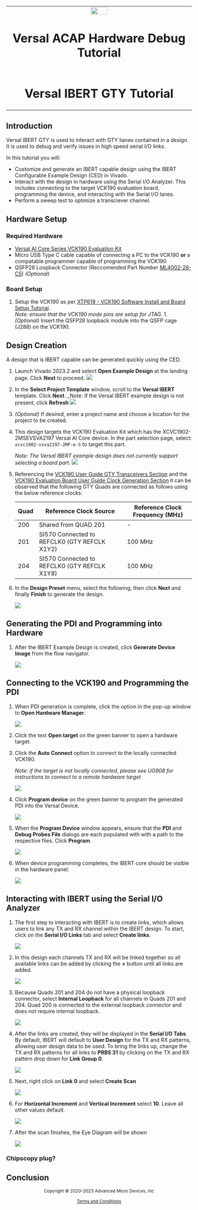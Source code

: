 <table>
 <tr>
   <td align="center"><img src="https://github.com/Xilinx/Image-Collateral/blob/main/xilinx-logo.png?raw=true" width="30%"/><h1>Versal ACAP Hardware Debug Tutorial</h1>
   </td>
 </tr>
 <tr>
 <td align="center"><h1>Versal IBERT GTY Tutorial</h1>
 </td>
 </tr>
</table>

## Introduction

Versal IBERT GTY is used to interact with GTY lianes contained in a design.  It is used to debug and verify issues in high speed serial I/O links.  

In this tutorial you will:

- Customize and generate an IBERT capable design using the IBERT Configurable Example Design (CED) in Vivado.
- Interact with the design in hardware using the Serial I/O Analyzer.  This includes connecting to the target VCK190 evaluation board, programming the device, and interacting with the Serial I/O lanes.
- Perform a sweep test to optimize a transciever channel.

## Hardware Setup

### Required Hardware

- [Versal AI Core Series VCK190 Evaluation Kit](https://www.xilinx.com/products/boards-and-kits/vck190.html)
- Micro USB Type C cable capable of connecting a PC to the VCK190 **or** a compatable programmer capable of programming the VCK190
- QSFP28 Loopback Connector (Reccomended Part Number [ML4002-28-C5](https://www.multilaneinc.com/products/ml4002-28-c5)) _(Optional)_

### Board Setup 

1. Setup the VCK190 as per [XTP619 - VCK190 Software Install and Board Setup Tutorial](https://www.xilinx.com/member/forms/download/design-license.html?cid=feabc14f-c88a-4bdf-86f5-5acb34db291d&filename=xtp619-vck190-setup-c-2021-2.pdf).  
    _Note: ensure that the VCK190 mode pins are setup for JTAG._
1._(Optional)_ Insert the QSFP28 loopback module into the QSFP cage (J288) on the VCK190.

## Design Creation
A design that is IBERT capable can be generated quickly using the CED.


1. Launch Vivado 2023.2 and select **Open Example Design** at the landing page.  Click **Next** to proceed.
    ![](./images/01_open_example_project.png)
1. In the **Select Project Template** window, scroll to the **Versal IBERT** template.  Click **Next**.
    _Note:  If the Versal IBERT example design is not present, click **Refresh**
	![](./images/02_IBERT_Example_1.png)
1. _(Optional)_ If desired, enter a project name and choose a location for the project to be created. 
1. This design targets the VCK190 Evaluation Kit which has the XCVC1902-2MSEVSVA2197 Versal AI Core device.  In the part selection page, select: `xcvc1902-vsva2197-2MP-e-S` to target this part.
    
    _Note: The Versal IBERT example design does not currently support selecting a board part._
    ![](./images/03_part_selection.png)
1. Referencing the [VCK190 User Guide GTY Transceivers Section](https://docs.xilinx.com/r/en-US/ug1366-vck190-eval-bd/GTY-Transceivers) and the [VCK190 Evaluation Board User Guide Clock Generation Section](https://docs.xilinx.com/r/en-US/ug1366-vck190-eval-bd/Clock-Generation) it can be observed that the following GTY Quads are connected as follows using the below reference clocks:

    | Quad | Reference Clock Source | Reference Clock Frequency (MHz) | 
	|------|------------------------|---------------------------------|
	| 200  | Shared from QUAD 201 | - |
	| 201  | SI570 Connected to REFCLK0 (GTY REFCLK X1Y2)| 100 MHz | 
	| 204  | SI570 Connected to REFCLK0 (GTY REFCLK X1Y8)| 100 MHz |
	
1. In the **Design Preset** menu, select the following, then click **Next** and finally **Finish** to generate the design.
    
	![](./images/04_quad_selection.png)
	
## Generating the PDI and Programming into Hardware

1. After the IBERT Example Design is created, click **Generate Device Image** from the flow navigator.  
   
   ![](./images/05_generate_pdi.png)
   
## Connecting to the VCK190 and Programming the PDI
1.  When PDI generation is complete, click the option in the pop-up window to **Open Hardware Manager**.

    ![](./images/open_hw_manager.png)
	
1.  Click the text **Open target** on the green banner to open a hardware target.
1.  Click the **Auto Connect** option to connect to the locally connected VCK190.
    
	*Note: if the target is not locally connected, please see UG908 for instructions to connect to a remote hardware target*
	
	![](./images/autoconnect.png)
	
1.  Click **Program device** on the green banner to program the generated PDI into the Versal Device.

    ![](./images/program_device.png)
	
1.  When the **Program Device** window appears, ensure that the **PDI** and **Debug Probes File** dialogs are each populated with with a path to the respective files.  Click **Program**.

    ![](./images/program_dialog.png)
	
1.  When device programming completes, the IBERT core should be visible in the hardware panel:

    ![](./images/hardware_tree.png)

## Interacting with IBERT using the Serial I/O Analyzer

1. The first step to interacting with IBERT is to create links, which allows users to link any TX and RX channel within the IBERT design.  To start, click on the **Serial I/O Links** tab and select **Create links**.

	![](./images/create_links.png)

1.  In this design each channels TX and RX will be linked together so all available links can be added by clicking the **+** button until all links are added.

	![](./images/qspi_links.png)
	
1.  Because Quads 201 and 204 do not have a physical loopback connector, select **Internal Loopback** for all channels in Quads 201 and 204.  Quad 200 is connected to the external loopback connector and does not require internal loopback.

	![](./images/finished_links.png)
	
1. After the links are created, they will be displayed in the **Serial I/O Tabs**.  By default, IBERT will default to **User Design** for the TX and RX patterns, allowing user design data to be used.  To bring the links up, change the TX and RX patterns for all links to **PRBS 31** by clicking on the TX and RX pattern drop down for **Link Group 0**.

	![](./images/setting_prbs.png)

1.  Next, right click on **Link 0** and select **Create Scan**

	![](./images/create_scan.png)
	
1.  For **Horizontal Increment** and **Vertical Increment** select **10**.  Leave all other values default.

	![](./images/create_scan_values.png)
	
1.  After the scan finishes, the Eye Diagram will be shown

	![](./images/eye_diagram_2d.png)



### Chipscopy plug?

## Conclusion


<p class="sphinxhide" align="center"><sub>Copyright © 2020–2023 Advanced Micro Devices, Inc</sub></p>

<p class="sphinxhide" align="center"><sup><a href="https://www.amd.com/en/corporate/copyright">Terms and Conditions</a></sup></p>
